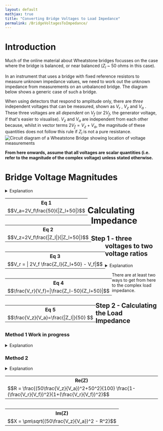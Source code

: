 ```yaml
---
layout: default
mathjax: true
title: "Converting Bridge Voltages to Load Impedance"
permalink: /BridgeVoltagesToImpedance/
---
```

# Introduction
Much of the online material about Wheatstone bridges focusses on the case where the bridge is balanced, or near balanced ($Z_l$ ~ 50 ohms in this case). 

In an instrument that uses a bridge with fixed reference resistors to measure unknown impedance values, we need to work out the unknown impedance from measurements on an unbalanced bridge. The diagram below shows a generic case of such a bridge. 

When using detectors that respond to amplitude only, there are *three* independent voltages that can be measured, shown as $V_r$ , $V_z$  and $V_a$ . These three voltages are all *dependent* on $V_f$ (or $2V_f$, the generator voltage, if that's easier to visualise). $V_z$ and $V_a$ are independent from each other because, whilst in vector terms $2V_f = V_z + V_a$, the magnitude of these quantities does not follow this rule if $Z_l$ is not a pure resistance. 
![Circuit diagram of a Wheatstone Bridge showing location of voltage measurements](https://g1ojs.github.io/G1OJS-MR300-SARK100-Firmware/assets/img/Generic%20Wheatstone%20Bridge.png)

**From here onwards, assume that all voltages are scalar quantities (i.e. refer to the magnitude of the complex voltage) unless stated otherwise.**

# Bridge Voltage Magnitudes
<details>
<summary>Explanation</summary>
<p>We can calculate the expected magnitude of these voltages as follows.</p>
<p>$V_a$ and $V_z$ are voltages across the two impedances of a simple potential divider, albeit with one of the impedances potentially complex.</p>
<p>If, for example, $2V_f$ is 1.0, the magnitude of the current flowing through the load and upper resistor 
will be $\frac{1}{|Z_l+50|}$ </p>

<p>Multiplying this by 50 for the upper resistor and 
and $|Z_L|$ for the unknown load gives the magnitude of the voltages 
relative to $2V_f$ . Hence,</p>
   
$$V_a=2V_f\frac{50}{|Z_l+50|}$$

<p>and</p> 

$$V_z=2V_f\frac{|Z_l|}{|Z_l+50|}$$

<p>To get at $V_r$ we simply note that in *vector* terms, $V_r = V_f - V_z$ , and the magnitude $V_r$ is then $|V_f - V_z|$ .</p>

<p>On the left of the bridge we have $V_f$, and on the right we use potential divider maths again to get the midpoint voltage.</p> 
<p>Then, with complex-valued calculations inside the |mod| bars, we have</p>

$$V_r = | 2V_f \frac{Z_l}{Z_l+50} - V_f|$$

<p>so our three equations are:</p>
</details>
<div style='float:left'>
<table>
   <tr>
      <th>Eq 1</th>
   </tr>
   <tr>
      <td>$$V_a=2V_f\frac{50}{|Z_l+50|}$$</td>
   </tr>
</table>
</div>
<div  style='float:left'>
<table>
   <tr>
      <th>Eq 2</th>
   </tr>
   <tr>
      <td>$$V_z=2V_f\frac{|Z_l|}{|Z_l+50|}$$</td>
   </tr>
</table>
</div>

<div  style='float:left'>
<table>
   <tr>
      <th>Eq 3</th>
   </tr>
   <tr>
    <td>$$V_r = | 2V_f \frac{Z_l}{Z_l+50} - V_f|$$</td>
   </tr>
</table>
</div>

# Calculating Impedance
## Step 1 - three voltages to two voltage ratios
<details>
<summary>Explanation</summary>
<p>Looking at equations 1 and 2, we can see that they have the same denominator, and both share the multiplier $2V_f$ , so dividing one equation by the other will get rid of these quantities and leave us with $\frac{V_z}{V_a}=\frac{|Z_l|}{50}$ which gives us the magnitude of the unknown impedance. </p>

<p>To get the complex impedance, we need an equation that contains it directly rather than inside |mod| bars. If we look again at the equation for $V_r$ above, we can rearrange to get a single fraction as follows:</p>

$$\frac{V_r}{V_f} = | 2 \frac{Z_l}{Z_l+50} - 1 | = | \frac{2Z_l - (Z_l+50)}{Z_l+50}| = |\frac{Z_l-50}{Z_l+50}| $$

<p>So we have:</p>

</details>

<div  style='float:left'>
<table>
   <tr>
      <th>Eq 4</th>
   </tr>
   <tr>
      <td>$$\frac{V_r}{V_f}=|\frac{Z_l-50}{Z_l+50}|$$</td>
   </tr>
</table>
</div>

<div  style='float:left'>
<table>
   <tr>
      <th>Eq 5</th>
   </tr>
   <tr>
      <td>$$\frac{V_z}{V_a}=\frac{|Z_l|}{50} $$</td>
   </tr>
</table>
</div>
   
<p>There are at least two ways to get from here to the complex load impedance.</p>

## Step 2 - Calculating the Load Impedance 

### Method 1 Work in progress
<details>
<summary>Explanation</summary>

<p>The final right hand side of Eq4 is recognizable as the magnitude of the complex reflection 
   coefficient $|\frac{Z_l-50}{Z_l+50}|=|\Gamma|=\rho$ , which is related to VSWR by $VSWR=\frac{1+\rho}{1-\rho}$ and $\rho=\frac{VSWR-1}{VSWR+1}$ </p>

<p>We can rearrange Eq4 to give $VSWR=\frac{V_f-V_r}{V_f+V_r}$, and use VSWR along with $|Z|$ to calculate R (and then X) as follows.</p>

The RHS of Eq4 with $Z_l = R+jX$ is 

$$|\frac{R-50+jX}{R+50+jX}|=\rho$$</td>

Squaring the modulus $|a+jb|$ gives $a^2+b^2$, so squaring top and bottom of the equation above gives

$$\frac{(R-50)^2+X^2}{(R+50)^2+X^2}=\frac{(R^2-100R+2500+X^2}{(R^2+100R+2500+X^2}=\rho$$</td>


~ Work in progress ~

</details>

### Method 2
<details>
<summary>Explanation</summary>
<p>If we express the unknown impedance as $Z_l=R+iX$ we can write the equation for $\frac{V_r}{V_f}$ as </p>


$$\frac{V_r}{V_f}=|\frac{R+iX-50}{R+iX+50}|$$

<p>which means</p>

$$(\frac{V_r}{V_f})^2=\frac{(R-50)^2+X^2}{(R+50)^2+X^2} = \frac{R^2+50^2-100R+X^2}{R^2+50^2+100R+X^2}$$

<p>We already know $|Z|^2$ so we can use this instead of $R^2+X^2$ :</p>

$$(\frac{V_r}{V_f})^2= \frac{|Z|^2+50^2-100R}{|Z|^2+50^2+100R}$$

<p>Which can be solved to give</p>

$$R = \frac{|Z|^2+50^2}{100}\frac{1-(\frac{V_r}{V_f})^2}{1+(\frac{V_r}{V_f})^2}$$

<p>Now that we know $R$ as well as $|Z_l|$, we can use $X=\sqrt(|Z_l|^2-R^2)$ to get the complex impedance.</p>

<p>We can rewrite these equations to use the bridge voltages directly:</p>

</details>

<div  style='float:left'>
<table>
   <tr>
      <th>Re(Z)</th>
   </tr>
   <tr>
      <td>$$R = \frac{(50\frac{V_z}{V_a})^2+50^2}{100}  \frac{1-(\frac{V_r}{V_f})^2}{1+(\frac{V_r}{V_f})^2}$$</td>
   </tr>
</table>
</div>

<div  style='float:left'>
<table>
   <tr>
      <th>Im(Z)</th>
   </tr>
   <tr>
      <td>$$X = \pm\sqrt{(50\frac{V_z}{V_a})^2 - R^2}$$</td>
   </tr>
</table>
</div>





